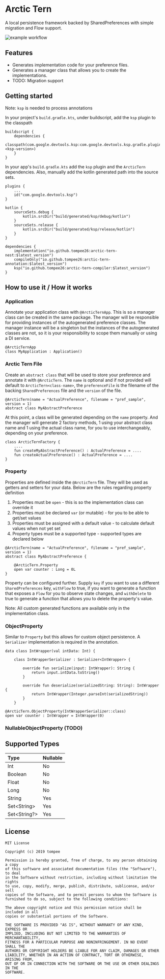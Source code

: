 # Arctic Tern
A local persistence framework backed by SharedPreferences with simple migration and Flow support.

![example workflow](https://github.com/tompee26/arctic-tern/actions/workflows/build.yaml/badge.svg)

## Features
- Generates implementation code for your preference files.
- Generates a manager class that allows you to create the implementations.
- TODO: Migration support

## Getting started
Note: `ksp` is needed to process annotations

In your project's `build.gradle.kts`, under buildscript, add the `ksp` plugin to the classpath

```
buildscript {
    dependencies {
        classpath(com.google.devtools.ksp:com.google.devtools.ksp.gradle.plugin:<ksp-version>)
    }
}
```

In your app's `build.gradle.kts` add the `ksp` plugin and the `ArcticTern` dependencies. Also, manually add the kotlin generated path into the source sets.

```
plugins {
    ...
    id("com.google.devtools.ksp")
}

kotlin {
    sourceSets.debug {
        kotlin.srcDir("build/generated/ksp/debug/kotlin")
    }
    sourceSets.release {
        kotlin.srcDir("build/generated/ksp/release/kotlin")
    }
}

dependencies {
    implementation("io.github.tompee26:arctic-tern-nest:$latest_version")
    compileOnly("io.github.tompee26:arctic-tern-annotation:$latest_version")
    ksp("io.github.tompee26:arctic-tern-compiler:$latest_version")
}
```

## How to use it / How it works

### Application

Annotate your application class with `@ArcticTernApp`. This is so a manager class can be created in the same package. The manager will be responsible for providing
instances of the autogenerated preference classes. The manager instance will be a singleton but the instances of the autogenerated classes are not, so it is your responsibility to scope them manually or using a DI service.

```
@ArcticTernApp
class MyApplication : Application()
```

### Arctic Tern File

Create an `abstract class` that will be used to store your preference and annotate it with `@ArcticTern`. The `name` is optional and if not provided will default to `ArcticTern<class-name>`, the `preferenceFile` is the filename of the backing `SharedPreferences` file and the `version` of the file.


```
@ArcticTern(name = "ActualPreference", filename = "pref_sample", version = 1)
abstract class MyAbstractPreference
```

At this point, a class will be generated depending on the `name` property. And the manager will generate 2 factory methods, 1 using your abstract class name and 1 using the actual class name, for you to use interchangeably, depending on your preference.

```
class ArcticTernFactory {
    ....
    fun createMyAbstractPreference() : ActualPreference = ....
    fun createActualPreference() : ActualPreference = ....
}
```

### Property

Properties are defined inside the `@ArcticTern` file. They will be used as getters and setters for your data. Below are the rules regarding property definition
1. Properties must be `open` - this is so the implementation class can override it
2. Properties must be declared `var` (or mutable) - for you to be able to get/set values
3. Properties must be assigned with a default value - to calculate default values when not yet set
4. Property types must be a supported type - supported types are declared below

```
@ArcticTern(name = "ActualPreference", filename = "pref_sample", version = 1)
abstract class MyAbstractPreference {

    @ArcticTern.Property
    open var counter : Long = 0L
}
```

Property can be configured further. Supply `key` if you want to use a different `SharedPreferences` key, `withFlow` to true, if you want to generate a function that exposes a `Flow` for you to observe state changes, and `withDelete` to true to generate a function that allows you to delete the property's value.

Note: All custom generated functions are available only in the implementation class.

### ObjectProperty

Similar to `Property` but this allows for custom object persistence. A `Serializer` implementation is required in the annotation.

```
data class IntWrapper(val intData: Int) {

    class IntWrapperSerializer : Serializer<IntWrapper> {

        override fun serialize(input: IntWrapper): String {
            return input.intData.toString()
        }

        override fun deserialize(serializedString: String): IntWrapper {
            return IntWrapper(Integer.parseInt(serializedString))
        }
    }
```

```
@ArcticTern.ObjectProperty(IntWrapperSerializer::class)
open var counter : IntWrapper = IntWrapper(0)
```

### NullableObjectProperty (TODO)

## Supported Types

| Type          | Nullable    |
|:--------------|:------------|
| Int           | No          |
| Boolean       | No          |
| Float         | No          |
| Long          | No          |
| String        | Yes         |
| Set\<String\> | Yes         |
| Set<String?>  | Yes         |

## License
```
MIT License

Copyright (c) 2019 tompee

Permission is hereby granted, free of charge, to any person obtaining a copy
of this software and associated documentation files (the "Software"), to deal
in the Software without restriction, including without limitation the rights
to use, copy, modify, merge, publish, distribute, sublicense, and/or sell
copies of the Software, and to permit persons to whom the Software is
furnished to do so, subject to the following conditions:

The above copyright notice and this permission notice shall be included in all
copies or substantial portions of the Software.

THE SOFTWARE IS PROVIDED "AS IS", WITHOUT WARRANTY OF ANY KIND, EXPRESS OR
IMPLIED, INCLUDING BUT NOT LIMITED TO THE WARRANTIES OF MERCHANTABILITY,
FITNESS FOR A PARTICULAR PURPOSE AND NONINFRINGEMENT. IN NO EVENT SHALL THE
AUTHORS OR COPYRIGHT HOLDERS BE LIABLE FOR ANY CLAIM, DAMAGES OR OTHER
LIABILITY, WHETHER IN AN ACTION OF CONTRACT, TORT OR OTHERWISE, ARISING FROM,
OUT OF OR IN CONNECTION WITH THE SOFTWARE OR THE USE OR OTHER DEALINGS IN THE
SOFTWARE.
```
